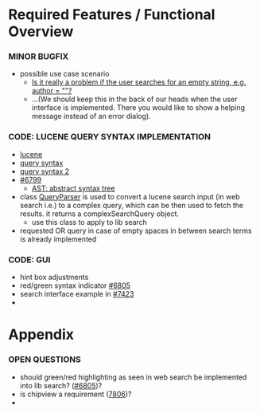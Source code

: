 # Required Features / Functional Overview

### MINOR BUGFIX
- possible use case scenario
  - [Is it really a problem if the user searches for an empty string, e.g. author = ""?](https://github.com/JabRef/jabref/pull/6687/files#r464082845)
  - ...(We should keep this in the back of our heads when the user interface is implemented. There you would like to show a helping message instead of an error dialog).

### CODE: LUCENE QUERY SYNTAX IMPLEMENTATION
- [lucene](https://lucene.apache.org/core/8_6_1/queryparser/org/apache/lucene/queryparser/classic/package-summary.html)
- [query syntax](http://www.lucenetutorial.com/lucene-query-syntax.html)
- [query syntax 2](https://lucene.apache.org/core/2_9_4/queryparsersyntax.html)
- [#6799](https://github.com/JabRef/jabref/pull/6799/files)
  - [AST: abstract syntax tree](https://en.wikipedia.org/wiki/Abstract_syntax_tree)
- class [QueryParser](https://lucene.apache.org/core/4_0_0/queryparser/org/apache/lucene/queryparser/classic/QueryParser.html) is used to convert a lucene search input (in web search i.e.) to a complex query, which can be then used to fetch the results. it returns a complexSearchQuery object.
  - use this class to apply to lib search
- requested OR query in case of empty spaces in between search terms is already implemented

### CODE: GUI
- hint box adjustments
- red/green syntax indicator [#6805](https://github.com/JabRef/jabref/pull/6805/files)
- search interface example in [#7423](https://github.com/JabRef/jabref/issues/7423)
- 






# Appendix

### OPEN QUESTIONS
- should green/red highlighting as seen in web search be implemented into lib search? ([#6805](https://github.com/JabRef/jabref/pull/6805))?
- is chipview a requirement ([7806](https://github.com/JabRef/jabref/issues/7806))?
- 